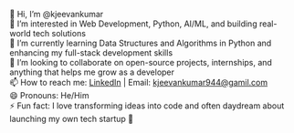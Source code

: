 👋 Hi, I’m @kjeevankumar  
👀 I’m interested in Web Development, Python, AI/ML, and building real-world tech solutions  
🌱 I’m currently learning Data Structures and Algorithms in Python and enhancing my full-stack development skills  
💞️ I’m looking to collaborate on open-source projects, internships, and anything that helps me grow as a developer  
📫 How to reach me: [LinkedIn](http://www.linkedin.com/in/k-jeevan-kumar-5333b32b8) | Email: kjeevankumar944@gamil.com  
😄 Pronouns: He/Him  
⚡ Fun fact: I love transforming ideas into code and often daydream about launching my own tech startup 🚀  




